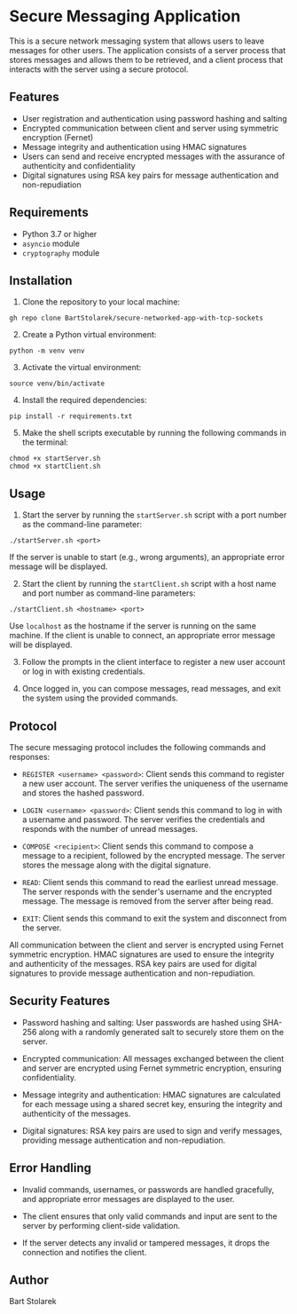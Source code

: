 # Secure Messaging Application

This is a secure network messaging system that allows users to leave messages for other users. The application consists of a server process that stores messages and allows them to be retrieved, and a client process that interacts with the server using a secure protocol.

## Features

- User registration and authentication using password hashing and salting
- Encrypted communication between client and server using symmetric encryption (Fernet)
- Message integrity and authentication using HMAC signatures
- Users can send and receive encrypted messages with the assurance of authenticity and confidentiality
- Digital signatures using RSA key pairs for message authentication and non-repudiation

## Requirements

- Python 3.7 or higher
- `asyncio` module
- `cryptography` module

## Installation

1. Clone the repository to your local machine:
```
gh repo clone BartStolarek/secure-networked-app-with-tcp-sockets
```
2. Create a Python virtual environment:
```
python -m venv venv
```
3. Activate the virtual environment:
```
source venv/bin/activate
```
4. Install the required dependencies:
```
pip install -r requirements.txt
```
5. Make the shell scripts executable by running the following commands in the terminal:
```
chmod +x startServer.sh
chmod +x startClient.sh
```
## Usage

1. Start the server by running the `startServer.sh` script with a port number as the command-line parameter:
```
./startServer.sh <port>
```
If the server is unable to start (e.g., wrong arguments), an appropriate error message will be displayed.

2. Start the client by running the `startClient.sh` script with a host name and port number as command-line parameters:
```
./startClient.sh <hostname> <port>
```
Use `localhost` as the hostname if the server is running on the same machine. If the client is unable to connect, an appropriate error message will be displayed.

3. Follow the prompts in the client interface to register a new user account or log in with existing credentials.

4. Once logged in, you can compose messages, read messages, and exit the system using the provided commands.

## Protocol

The secure messaging protocol includes the following commands and responses:

- `REGISTER <username> <password>`: Client sends this command to register a new user account. The server verifies the uniqueness of the username and stores the hashed password.

- `LOGIN <username> <password>`: Client sends this command to log in with a username and password. The server verifies the credentials and responds with the number of unread messages.

- `COMPOSE <recipient>`: Client sends this command to compose a message to a recipient, followed by the encrypted message. The server stores the message along with the digital signature.

- `READ`: Client sends this command to read the earliest unread message. The server responds with the sender's username and the encrypted message. The message is removed from the server after being read.

- `EXIT`: Client sends this command to exit the system and disconnect from the server.

All communication between the client and server is encrypted using Fernet symmetric encryption. HMAC signatures are used to ensure the integrity and authenticity of the messages. RSA key pairs are used for digital signatures to provide message authentication and non-repudiation.

## Security Features

- Password hashing and salting: User passwords are hashed using SHA-256 along with a randomly generated salt to securely store them on the server.

- Encrypted communication: All messages exchanged between the client and server are encrypted using Fernet symmetric encryption, ensuring confidentiality.

- Message integrity and authentication: HMAC signatures are calculated for each message using a shared secret key, ensuring the integrity and authenticity of the messages.

- Digital signatures: RSA key pairs are used to sign and verify messages, providing message authentication and non-repudiation.

## Error Handling

- Invalid commands, usernames, or passwords are handled gracefully, and appropriate error messages are displayed to the user.

- The client ensures that only valid commands and input are sent to the server by performing client-side validation.

- If the server detects any invalid or tampered messages, it drops the connection and notifies the client.

## Author

Bart Stolarek